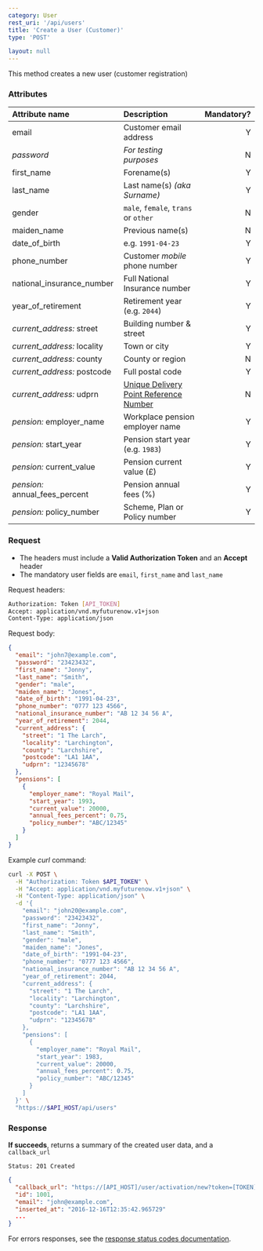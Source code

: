 ```yaml
---
category: User
rest_uri: '/api/users'
title: 'Create a User (Customer)'
type: 'POST'

layout: null
---
```


This method creates a new user (customer registration)

### Attributes

| Attribute name              | Description                          | Mandatory? |
|:----------------------------|:-------------------------------------|-----------:|
| email                       | Customer email address               | Y          |
| _password_                  | _For testing purposes_               | N          |
| first_name                  | Forename(s)                          | Y          |
| last_name                   | Last name(s) _(aka Surname)_         | Y          |
| gender                      | `male`, `female`, `trans` or `other` | N          |
| maiden_name                 | Previous name(s)                     | N          |
| date_of_birth               | e.g. `1991-04-23`                    | Y          |
| phone_number                | Customer _mobile_ phone number       | Y          |
| national_insurance_number   | Full National Insurance number       | Y          |
| year_of_retirement          | Retirement year (e.g. `2044`)        | Y          |
| _current_address:_ street   | Building number & street             | Y          |
| _current_address:_ locality | Town or city                         | Y          |
| _current_address:_ county   | County or region                     | N          |
| _current_address:_ postcode | Full postal code                     | Y          |
| _current_address:_ udprn    | [Unique Delivery Point Reference Number](https://ideal-postcodes.co.uk/documentation/udprn) | N |
| _pension:_ employer_name    | Workplace pension employer name      | Y          |
| _pension:_ start_year       | Pension start year (e.g. `1983`)     | Y          |
| _pension:_ current_value    | Pension current value (£)            | Y          |
| _pension:_ annual_fees_percent | Pension annual fees (%)           | Y          |
| _pension:_ policy_number    | Scheme, Plan or Policy number        | Y          |


### Request

* The headers must include a **Valid Authorization Token** and an **Accept** header
* The mandatory user fields are `email`, `first_name` and `last_name`

Request headers:

```sh
Authorization: Token [API_TOKEN]
Accept: application/vnd.myfuturenow.v1+json
Content-Type: application/json
```

Request body:

```json
{
  "email": "john7@example.com",
  "password": "23423432",
  "first_name": "Jonny",
  "last_name": "Smith",
  "gender": "male",
  "maiden_name": "Jones",
  "date_of_birth": "1991-04-23",
  "phone_number": "0777 123 4566",
  "national_insurance_number": "AB 12 34 56 A",
  "year_of_retirement": 2044,
  "current_address": {
    "street": "1 The Larch",
    "locality": "Larchington",
    "county": "Larchshire",
    "postcode": "LA1 1AA",
    "udprn": "12345678"
  },
  "pensions": [
    {
      "employer_name": "Royal Mail",
      "start_year": 1993,
      "current_value": 20000,
      "annual_fees_percent": 0.75,
      "policy_number": "ABC/12345"
    }
  ]
}
```

Example _curl_ command:

```sh
curl -X POST \
  -H "Authorization: Token $API_TOKEN" \
  -H "Accept: application/vnd.myfuturenow.v1+json" \
  -H "Content-Type: application/json" \
  -d '{
    "email": "john20@example.com",
    "password": "23423432",
    "first_name": "Jonny",
    "last_name": "Smith",
    "gender": "male",
    "maiden_name": "Jones",
    "date_of_birth": "1991-04-23",
    "phone_number": "0777 123 4566",
    "national_insurance_number": "AB 12 34 56 A",
    "year_of_retirement": 2044,
    "current_address": {
      "street": "1 The Larch",
      "locality": "Larchington",
      "county": "Larchshire",
      "postcode": "LA1 1AA",
      "udprn": "12345678"
    },
    "pensions": [
      {
        "employer_name": "Royal Mail",
        "start_year": 1983,
        "current_value": 20000,
        "annual_fees_percent": 0.75,
        "policy_number": "ABC/12345"
      }
    ]
  }' \
  "https://$API_HOST/api/users"
```

### Response

**If succeeds**, returns a summary of the created user data, and a `callback_url`

```
Status: 201 Created
```

``` json
{
  "callback_url": "https://[API_HOST]/user/activation/new?token=[TOKEN]",
  "id": 1001,
  "email": "john@example.com",
  "inserted_at": "2016-12-16T12:35:42.965729"
  ...
}
```

For errors responses, see the [response status codes documentation](#/response-status-codes).

